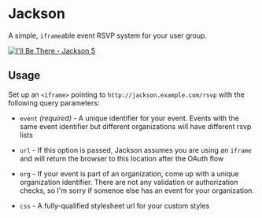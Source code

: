 # Jackson

A simple, `iframe`able event RSVP system for your user group.

[![I'll Be There - Jackson 5](http://cl.ly/PdBb)](http://youtu.be/J6pAxF2br_U)

## Usage

Set up an `<iframe>` pointing to `http://jackson.example.com/rsvp` with the following query parameters:

* `event` *(required)* - A unique identifier for your event. Events with the same event identifier but different
  organizations will have different rsvp lists

* `url` - If this option is passed, Jackson assumes you are using an `iframe` and will return the
  browser to this location after the OAuth flow

* `org` - If your event is part of an organization, come up with a unique organization identifier.
  There are not any validation or authorization checks, so I'm sorry if somenoe else has an event
  for your organization.

* `css` - A fully-qualified stylesheet url for your custom styles

